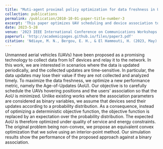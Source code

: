 ```yaml
---
title: "Muti-agent proximal policy optimization for data freshness in UAV-assisted networks"
collection: publications
permalink: /publication/2010-10-01-paper-title-number-3
excerpt: 'This paper optimizes UAV scheduling and device association to minimize Age-of-Updates (AoU) for time-sensitive IoT data. Using a probabilistic update model and convex optimization, the approach outperforms binary association methods.'
date: 2023-5-28
venue: '2023 IEEE International Conference on Communications Workshops (ICC Workshops)'
paperurl: 'http://academicpages.github.io/files/paper3.pdf'
citation: 'Ndiaye, M. N., Bergou, E. H., & El Hammouti, H. (2023, May). Muti-agent proximal policy optimization for data freshness in UAV-assisted networks. In <i>2023 IEEE International Conference on Communications Workshops (ICC Workshops)</i> (pp. 1920-1925). IEEE.'
---
```


Unmanned aerial vehicles (UAVs) have been proposed as a promising technology to collect data from IoT devices and relay it to the network. In this work, we are interested in scenarios where the data is updated periodically, and the collected updates are time-sensitive. In particular, the data updates may lose their value if they are not collected and analyzed timely. To maximize the data freshness, we optimize a new performance metric, namely the Age-of-Updates (AoU). Our objective is to carefully schedule the UAVs hovering positions and the users' association so that the AoU is minimized. Unlike existing works where the association parameters are considered as binary variables, we assume that devices send their updates according to a probability distribution. As a consequence, instead of optimizing a deterministic objective function, the objective function is replaced by an expectation over the probability distribution. The expected AoU is therefore optimized under quality of service and energy constraints. The original problem being non-convex, we propose an equivalent convex optimization that we solve using an interior-point method. Our simulation results show the performance of the proposed approach against a binary association.
